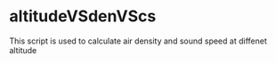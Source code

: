 # altitudeVSdenVScs
This script is used to calculate air density and sound speed at diffenet altitude
